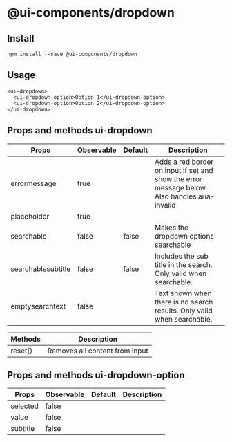 # @ui-components/dropdown

## Install
```
npm install --save @ui-components/dropdown
```

## Usage
```
<ui-dropdown>
  <ui-dropdown-option>Option 1</ui-dropdown-option>
  <ui-dropdown-option>Option 2</ui-dropdown-option>
</ui-dropdown>
```

## Props and methods ui-dropdown
|  Props | Observable | Default | Description |
| --- | --- | --- | --- |
| errormessage | true | | Adds a red border on input if set and show the error message below. Also handles aria-invalid |
| placeholder | true | | |
| searchable | false | false | Makes the dropdown options searchable |
| searchablesubtitle | false | false | Includes the sub title in the search. Only valid when searchable. |
| emptysearchtext | false | | Text shown when there is no search results. Only valid when searchable. |

| Methods | Description |
| --- | --- |
| reset() | Removes all content from input |

## Props and methods ui-dropdown-option
|  Props | Observable | Default | Description |
| --- | --- | --- | --- |
| selected | false | | |
| value | false | | |
| subtitle | false | | |